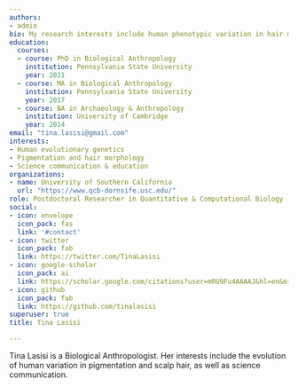 ```yaml
---
authors:
- admin
bio: My research interests include human phenotypic variation in hair morphology and skin pigmentation.
education:
  courses:
  - course: PhD in Biological Anthropology
    institution: Pennsylvania State University
    year: 2021
  - course: MA in Biological Anthropology
    institution: Pennsylvania State University
    year: 2017
  - course: BA in Archaeology & Anthropology
    institution: University of Cambridge
    year: 2014
email: "tina.lasisi@gmail.com"
interests:
- Human evolutionary genetics
- Pigmentation and hair morphology
- Science communication & education
organizations:
- name: University of Southern California
  url: "https://www.qcb-dornsife.usc.edu/"
role: Postdoctoral Researcher in Quantitative & Computational Biology
social:
- icon: envelope
  icon_pack: fas
  link: '#contact'
- icon: twitter
  icon_pack: fab
  link: https://twitter.com/TinaLasisi
- icon: google-scholar
  icon_pack: ai
  link: https://scholar.google.com/citations?user=mRU9Fu4AAAAJ&hl=en&oi=ao
- icon: github
  icon_pack: fab
  link: https://github.com/tinalasisi
superuser: true
title: Tina Lasisi

---
```


Tina Lasisi is a Biological Anthropologist. Her interests include the evolution of human variation in pigmentation and scalp hair, as well as science communication.
